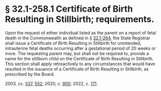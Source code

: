 # § 32.1-258.1 Certificate of Birth Resulting in Stillbirth; requirements.

<p>Upon the request of either individual listed as the parent on a report of fetal death in the Commonwealth as defined in § <a href='/vacode/32.1-264/'>32.1-264</a>, the State Registrar shall issue a Certificate of Birth Resulting in Stillbirth for unintended, intrauterine fetal deaths occurring after a gestational period of 20 weeks or more. The requesting parent may, but shall not be required to, provide a name for the stillborn child on the Certificate of Birth Resulting in Stillbirth. This section shall apply retroactively to any circumstances that would have resulted in the issuance of a Certificate of Birth Resulting in Stillbirth, as prescribed by the Board.</p><p>2003, cc. <a href='http://lis.virginia.gov/cgi-bin/legp604.exe?031+ful+CHAP0537'>537</a>, <a href='http://lis.virginia.gov/cgi-bin/legp604.exe?031+ful+CHAP0552'>552</a>; 2020, c. <a href='http://lis.virginia.gov/cgi-bin/legp604.exe?201+ful+CHAP0900'>900</a>; 2022, c. <a href='http://lis.virginia.gov/cgi-bin/legp604.exe?221+ful+CHAP0171'>171</a>.</p>